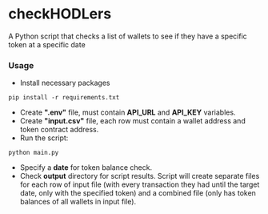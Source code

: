 # checkHODLers
A Python script that checks a list of wallets to see if they have a specific token at a specific date

### Usage

- Install necessary packages
```
pip install -r requirements.txt
```

- Create <b>".env"</b> file, must contain <b>API_URL</b> and <b>API_KEY</b> variables.
- Create <b>"input.csv"</b> file, each row must contain a wallet address and token contract address.
- Run the script:
```
python main.py
```
- Specify a <b>date</b> for token balance check.
- Check <b>output</b> directory for script results. Script will create separate files for each row of input file (with every transaction they had until the target date, only with the specified token) and a combined file (only has token balances of all wallets in input file).